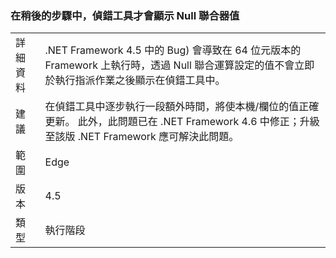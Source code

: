 ### <a name="null-coalescer-values-are-not-visible-in-debugger-until-one-step-later"></a>在稍後的步驟中，偵錯工具才會顯示 Null 聯合器值

|   |   |
|---|---|
|詳細資料|.NET Framework 4.5 中的 Bug) 會導致在 64 位元版本的 Framework 上執行時，透過 Null 聯合運算設定的值不會立即於執行指派作業之後顯示在偵錯工具中。|
|建議|在偵錯工具中逐步執行一段額外時間，將使本機/欄位的值正確更新。 此外，此問題已在 .NET Framework 4.6 中修正；升級至該版 .NET Framework 應可解決此問題。|
|範圍|Edge|
|版本|4.5|
|類型|執行階段|

